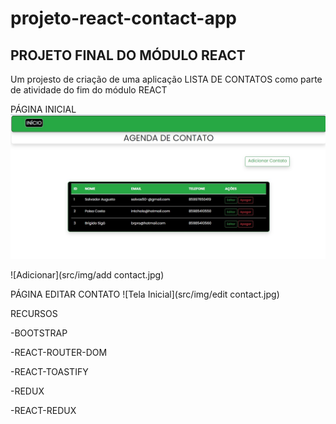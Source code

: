 # projeto-react-contact-app

## PROJETO FINAL DO MÓDULO REACT
Um projesto de criação de uma aplicação LISTA DE CONTATOS como parte de atividade do fim do módulo REACT 

PÁGINA INICIAL
![Tela Inicial](src/img/home.jpg)

![Adicionar](src/img/add contact.jpg)


PÁGINA EDITAR CONTATO 
![Tela Inicial](src/img/edit contact.jpg)


RECURSOS

-BOOTSTRAP

-REACT-ROUTER-DOM

-REACT-TOASTIFY

-REDUX

-REACT-REDUX
